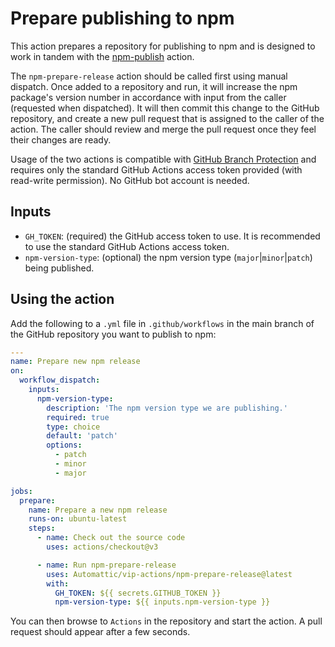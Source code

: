 # Prepare publishing to npm

This action prepares a repository for publishing to npm and is designed to work in tandem with the [npm-publish](../npm-publish/README.md) action.

The `npm-prepare-release` action should be called first using manual dispatch. Once added to a repository and run, it will increase the npm package's version number in accordance with input from the caller (requested when dispatched). It will then commit this change to the GitHub repository, and create a new pull request that is assigned to the caller of the action. The caller should review and merge the pull request once they feel their changes are ready.

Usage of the two actions is compatible with [GitHub Branch Protection](https://docs.github.com/en/repositories/configuring-branches-and-merges-in-your-repository/managing-protected-branches/about-protected-branches) and requires only the standard GitHub Actions access token provided (with read-write permission). No GitHub bot account is needed.

## Inputs

* `GH_TOKEN`: (required) the GitHub access token to use. It is recommended to use the standard GitHub Actions access token.
* `npm-version-type`: (optional) the npm version type (`major`|`minor`|`patch`) being published.

## Using the action

Add the following to a `.yml` file in `.github/workflows` in the main branch of the GitHub repository you want to publish to npm:

```yaml
---
name: Prepare new npm release
on:
  workflow_dispatch:
    inputs:
      npm-version-type:
        description: 'The npm version type we are publishing.'
        required: true
        type: choice
        default: 'patch'
        options:
          - patch
          - minor
          - major

jobs:
  prepare:
    name: Prepare a new npm release
    runs-on: ubuntu-latest
    steps:    
      - name: Check out the source code
        uses: actions/checkout@v3

      - name: Run npm-prepare-release
        uses: Automattic/vip-actions/npm-prepare-release@latest
        with:
          GH_TOKEN: ${{ secrets.GITHUB_TOKEN }}
          npm-version-type: ${{ inputs.npm-version-type }}
```

You can then browse to `Actions` in the repository and start the action. A pull request should appear after a few seconds.

